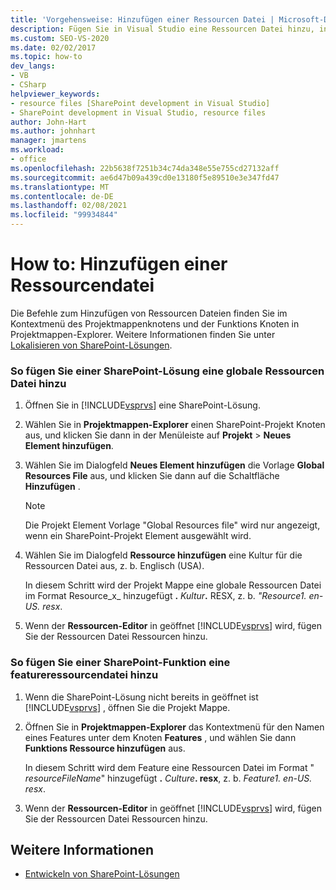 ```yaml
---
title: 'Vorgehensweise: Hinzufügen einer Ressourcen Datei | Microsoft-Dokumentation'
description: Fügen Sie in Visual Studio eine Ressourcen Datei hinzu, indem Sie die Befehle im Kontextmenü des Knotens Projekt Mappe und Funktions Knoten in Projektmappen-Explorer verwenden.
ms.custom: SEO-VS-2020
ms.date: 02/02/2017
ms.topic: how-to
dev_langs:
- VB
- CSharp
helpviewer_keywords:
- resource files [SharePoint development in Visual Studio]
- SharePoint development in Visual Studio, resource files
author: John-Hart
ms.author: johnhart
manager: jmartens
ms.workload:
- office
ms.openlocfilehash: 22b5638f7251b34c74da348e55e755cd27132aff
ms.sourcegitcommit: ae6d47b09a439cd0e13180f5e89510e3e347fd47
ms.translationtype: MT
ms.contentlocale: de-DE
ms.lasthandoff: 02/08/2021
ms.locfileid: "99934844"
---
```

# <a name="how-to-add-a-resource-file"></a>How to: Hinzufügen einer Ressourcendatei
  Die Befehle zum Hinzufügen von Ressourcen Dateien finden Sie im Kontextmenü des Projektmappenknotens und der Funktions Knoten in Projektmappen-Explorer. Weitere Informationen finden Sie unter [Lokalisieren von SharePoint-Lösungen](../sharepoint/localizing-sharepoint-solutions.md).

### <a name="to-add-a-global-resource-file-to-a-sharepoint-solution"></a>So fügen Sie einer SharePoint-Lösung eine globale Ressourcen Datei hinzu

1. Öffnen Sie in [!INCLUDE[vsprvs](../sharepoint/includes/vsprvs-md.md)] eine SharePoint-Lösung.

2. Wählen Sie in **Projektmappen-Explorer** einen SharePoint-Projekt Knoten aus, und klicken Sie dann in der Menüleiste auf **Projekt**  >  **Neues Element hinzufügen**.

3. Wählen Sie im Dialogfeld **Neues Element hinzufügen** die Vorlage **Global Resources File** aus, und klicken Sie dann auf die Schaltfläche **Hinzufügen** .

   > [!NOTE]
   > Die Projekt Element Vorlage "Global Resources file" wird nur angezeigt, wenn ein SharePoint-Projekt Element ausgewählt wird.

4. Wählen Sie im Dialogfeld **Ressource hinzufügen** eine Kultur für die Ressourcen Datei aus, z. b. Englisch (USA).

    In diesem Schritt wird der Projekt Mappe eine globale Ressourcen Datei im Format Resource_x_ hinzugefügt **.** <em>Kultur</em><strong>.</strong> RESX, z. b. *"Resource1. en-US. resx*.

5. Wenn der **Ressourcen-Editor** in geöffnet [!INCLUDE[vsprvs](../sharepoint/includes/vsprvs-md.md)] wird, fügen Sie der Ressourcen Datei Ressourcen hinzu.

### <a name="to-add-a-feature-resource-file-to-a-sharepoint-feature"></a>So fügen Sie einer SharePoint-Funktion eine featureressourcendatei hinzu

1. Wenn die SharePoint-Lösung nicht bereits in geöffnet ist [!INCLUDE[vsprvs](../sharepoint/includes/vsprvs-md.md)] , öffnen Sie die Projekt Mappe.

2. Öffnen Sie in **Projektmappen-Explorer** das Kontextmenü für den Namen eines Features unter dem Knoten **Features** , und wählen Sie dann **Funktions Ressource hinzufügen** aus.

     In diesem Schritt wird dem Feature eine Ressourcen Datei im Format " _resourceFileName_" hinzugefügt **.** _Culture_**. resx**, z. b. *Feature1. en-US. resx*.

3. Wenn der **Ressourcen-Editor** in geöffnet [!INCLUDE[vsprvs](../sharepoint/includes/vsprvs-md.md)] wird, fügen Sie der Ressourcen Datei Ressourcen hinzu.

## <a name="see-also"></a>Weitere Informationen
- [Entwickeln von SharePoint-Lösungen](../sharepoint/developing-sharepoint-solutions.md)
